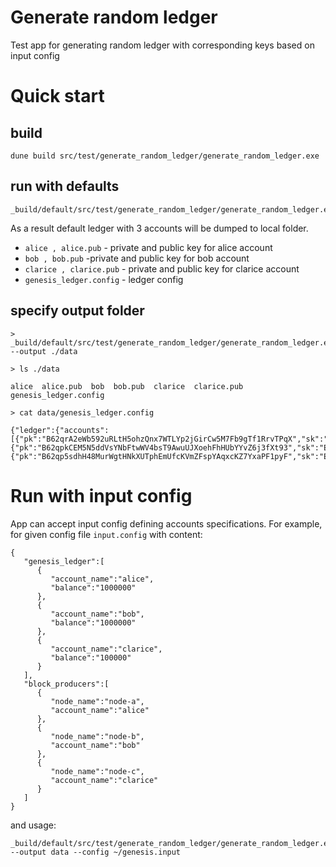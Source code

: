 # Generate random ledger

Test app for generating random ledger with corresponding keys based on input config

# Quick start

## build

```
dune build src/test/generate_random_ledger/generate_random_ledger.exe
```

## run with defaults

```
_build/default/src/test/generate_random_ledger/generate_random_ledger.exe
```

As a result default ledger with 3 accounts will be dumped to local folder.

- `alice , alice.pub` - private and public key for alice account
- `bob , bob.pub` -private and public key for bob account
- `clarice , clarice.pub` - private and public key for clarice account
- `genesis_ledger.config` - ledger config

## specify output folder

```
> _build/default/src/test/generate_random_ledger/generate_random_ledger.exe --output ./data

> ls ./data

alice  alice.pub  bob  bob.pub  clarice  clarice.pub  genesis_ledger.config

> cat data/genesis_ledger.config 

{"ledger":{"accounts":[{"pk":"B62qrA2eWb592uRLtH5ohzQnx7WTLYp2jGirCw5M7Fb9gTf1RrvTPqX","sk":"EKDxCqQGa39sTxtecX4gRmw8MzpG3JB8ooL8uDNqE75sj2uegkuz","balance":"1000000"},{"pk":"B62qpkCEM5N5ddVsYNbFtwWV4bsT9AwuUJXoehFhHUbYYvZ6j3fXt93","sk":"EKEhAjWjbtAyppEPYUMYaEBuLv2gfgbAMvX2uTbtS2AyMpEmMtGU","balance":"1000000"},{"pk":"B62qp5sdhH48MurWgtHNkXUTphEmUfcKVmZFspYAqxcKZ7YxaPF1pyF","sk":"EKDsKYn9FHx541TcemCx1Y1r2E6K9fZpbXPrfkW6m3X9nrS18RHk","balance":"100000"}],"num_accounts":3,"add_genesis_winner":false}}

```

# Run with input config

App can accept input config defining accounts specifications. For example, for given config file `input.config` with content:

```
{
   "genesis_ledger":[
      {
         "account_name":"alice",
         "balance":"1000000"
      },
      {
         "account_name":"bob",
         "balance":"1000000"
      },
      {
         "account_name":"clarice",
         "balance":"100000"
      }
   ],
   "block_producers":[
      {
         "node_name":"node-a",
         "account_name":"alice"
      },
      {
         "node_name":"node-b",
         "account_name":"bob"
      },
      {
         "node_name":"node-c",
         "account_name":"clarice"
      }
   ]
}
```

and usage: 

```
_build/default/src/test/generate_random_ledger/generate_random_ledger.exe --output data --config ~/genesis.input 
```
